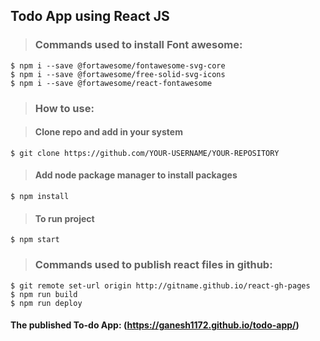 ## Todo App using React JS

>### Commands used to install Font awesome:
```
$ npm i --save @fortawesome/fontawesome-svg-core
$ npm i --save @fortawesome/free-solid-svg-icons
$ npm i --save @fortawesome/react-fontawesome
```

>### How to use:

>#### Clone repo and add in your system
```
$ git clone https://github.com/YOUR-USERNAME/YOUR-REPOSITORY
```
>#### Add node package manager to install packages
```
$ npm install
```
>#### To run project 
```
$ npm start
```

>### Commands used to publish react files in github:

```
$ git remote set-url origin http://gitname.github.io/react-gh-pages
$ npm run build
$ npm run deploy
```
#### The published To-do App: (https://ganesh1172.github.io/todo-app/)
